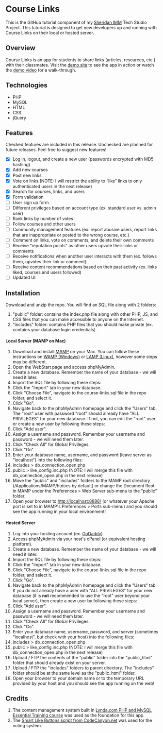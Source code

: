 # Course Links

This is the GitHub tutorial component of my [Sheridan IMM](https://academics.sheridancollege.ca/programs/interactive-media-management) Tech Studio Project. This tutorial is designed to get new developers up and running with Course Links on their local or hosted server. 

## Overview
Course Links is an app for students to share links (articles, resources, etc.) with their classmates. Visit the [demo site](http://bit.ly/course-links-demo) to see the app in action or watch the [demo video](https://www.youtube.com/watch?v=Bhli3L8BpnQ&feature=youtu.be) for a walk-through. 

## Technologies
* PHP
* MySQL
* HTML
* CSS
* jQuery

## Features
Checked features are included in this release. Unchecked are planned for future releases. Feel free to suggest new features!
- [x] Log in, logout, and create a new user (passwords encrypted with MD5 hashing)
- [x] Add new courses
- [x] Post new links 
- [x] Vote on links (NOTE: I will restrict the ability to “like” links to only authenticated users in the next release)
- [x] Search for courses, links, and users 
- [x] Form validation
- [ ] User sign up form
- [ ] Different privileges based on account type (ex. standard user vs. admin user)
- [ ] Rank links by number of votes
- [ ] Follow courses and other users
- [ ] Community management features (ex. report abusive users, report links that are inappropriate or posted to the wrong course, etc.)
- [ ] Comment on links, vote on comments, and delete their own comments
- [ ] Receive “reputation points” as other users upvote their links or comments
- [ ] Receive notifications when another user interacts with them (ex. follows them, upvotes their link or comment)
- [ ] Receive content recommendations based on their past activity (ex. links liked, courses and users followed)
- [ ] Updated UI

## Installation
Download and unzip the repo. You will find an SQL file along with 2 folders:

1. "public" folder: contains the index.php file along with other PHP, JS, and CSS files that you can make accessible to anyone on the Internet.
2. "includes" folder: contains PHP files that you should make private (ex. contains your database login credentials).
 
#### Local Server (MAMP on Mac)
1. Download and install [MAMP](https://www.mamp.info/en/) on your Mac. You can follow these instructions on [WAMP (Windows)](http://www.wampserver.com/en/) or [LAMP (Linux)](https://bitnami.com/stack/lamp/installer), however some steps may be different.
2. Open the WebStart page and access phpMyAdmin.
3. Create a new database. Remember the name of your database - we will need it later.
4. Import the SQL file by following these steps:
  1. Click the "Import" tab in your new database.
  2. Click "Choose File", navigate to the course-links.sql file in the repo folder, and select it. 
  3. Click "Go".
5. Navigate back to the phpMyAdmin homepage and click the "Users" tab. The "root" user with password "root" should already have "ALL PRIVILEGES" for your new database. If not, you can edit the "root" user or create a new user by following these steps:
  1. Click "Add user". 
  2. Assign a username and password. Remember your username and password - we will need them later.
  3. Click "Check All" for Global Privileges.
  4. Click "Go".
6. Enter your database name, username, and password (leave server as "localhost") into the following files:
  1. includes > db_connection_open.php
  2. public > like_config.inc.php (NOTE: I will merge this file with db_connection_open.php in the next release)
7. Move the "public" and "includes" folders to the MAMP root directory (/Applications/MAMP/htdocs by default) or change the Document Root in MAMP under the Preferences > Web Server sub-menu to the "public" folder.
8. Open your browser to [http://localhost:8888/](http://localhost:8888/) (or whatever your Apache port is set to in MAMP's Preferences > Ports sub-menu) and you should see the app running in your local environment!

#### Hosted Server
1. Log into your hosting account (ex. [GoDaddy](https://ca.godaddy.com/hosting/web-hosting)).
2. Access phpMyAdmin via your host's cPanel (or equivalent hosting platform).
3. Create a new database. Remember the name of your database - we will need it later.
4. Import the SQL file by following these steps:
  1. Click the "Import" tab in your new database.
  2. Click "Choose File", navigate to the course-links.sql file in the repo folder, and select it. 
  3. Click "Go".
5. Navigate back to the phpMyAdmin homepage and click the "Users" tab. If you do not already have a user with "ALL PRIVILEGES" for your new database (it is **not** recommended to use the "root" user beyond your local server), then create a new user by following these steps:
  1. Click "Add user". 
  2. Assign a username and password. Remember your username and password - we will need them later.
  3. Click "Check All" for Global Privileges.
  4. Click "Go".
6. Enter your database name, username, password, and server (sometimes "localhost", but check with your host) into the following files:
  1. includes > db_connection_open.php
  2. public > like_config.inc.php (NOTE: I will merge this file with db_connection_open.php in the next release)
7. Upload / FTP the contents of the "public" folder into the "public_html" folder that should already exist on your server.
8. Upload / FTP the "includes" folders to parent directory. The "includes" folder should be at the same level as the "public_html" folder.
9. Open your browser to your domain name or to the temporary URL provided by your host and you should see the app running on the web!

## Credits
1. The content management system built in [Lynda.com PHP and MySQL Essential Training course](https://www.lynda.com/MySQL-tutorials/PHP-MySQL-Essential-Training/119003-2.html) was used as the foundation for this app. 
2. The [Smart Like Buttons script from CodeCanyon.net](https://codecanyon.net/item/smart-like-buttons/5299190?s_rank=4) was used for the voting system.

